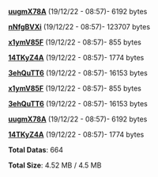 [**uugmX78A**](/data/uugmX78A.txt) (19/12/22 - 08:57)- 6192 bytes

[**nNfgBVXi**](/data/nNfgBVXi.txt) (19/12/22 - 08:57)- 123707 bytes

[**x1ymV85F**](/data/x1ymV85F.txt) (19/12/22 - 08:57)- 855 bytes

[**14TKyZ4A**](/data/14TKyZ4A.txt) (19/12/22 - 08:57)- 1774 bytes

[**3ehQuTT6**](/data/3ehQuTT6.txt) (19/12/22 - 08:57)- 16153 bytes

[**x1ymV85F**](/data/x1ymV85F.txt) (19/12/22 - 08:57)- 855 bytes

[**3ehQuTT6**](/data/3ehQuTT6.txt) (19/12/22 - 08:57)- 16153 bytes

[**uugmX78A**](/data/uugmX78A.txt) (19/12/22 - 08:57)- 6192 bytes

[**14TKyZ4A**](/data/14TKyZ4A.txt) (19/12/22 - 08:57)- 1774 bytes

**Total Datas**: 664

**Total Size**: 4.52 MB / 4.5 MB